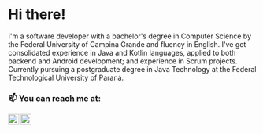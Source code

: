 # Hi there!

I'm a software developer with a bachelor's degree in Computer Science by the Federal University of Campina Grande and fluency in English. I've got consolidated experience in Java and Kotlin languages, applied to both backend and Android development; and experience in Scrum projects. Currently pursuing a postgraduate degree in Java Technology at the Federal Technological University of Paraná.

### 📫 You can reach me at:

[<img align="left" alt="LinkedIn" width="22px" src="https://cdn-icons-png.flaticon.com/512/174/174857.png" />][linkedin]
[<img align="left" alt="Gmail" width="22px" src="https://cdn-icons-png.flaticon.com/512/732/732200.png" />][gmail]

[linkedin]: https://www.linkedin.com/in/mateus-aires-27a60b22b/
[gmail]: mailto:mateus.caf.aires@gmail.com
